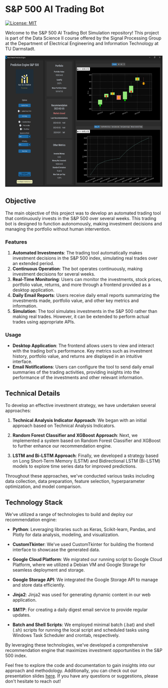 # S&P 500 AI Trading Bot

[![License: MIT](https://img.shields.io/badge/License-MIT-yellow.svg)](https://github.com/paulffm/S-P500-AI-Investement-Recommendation-Engine/blob/main/LICENSE)

Welcome to the S&P 500 AI Trading Bot Simulation repository! This project is part of the Data Science II course offered by the Signal Processing Group at the Department of Electrical Engineering and Information Technology at TU Darmstadt.

<p align="center">
  <img src="frontend.png"  alt="frontend" width="600px" height="420px">
</p>

## Objective

The main objective of this project was to develop an automated trading tool that continuously invests in the S&P 500 over several weeks. This trading bot is designed to function autonomously, making investment decisions and managing the portfolio without human intervention.

### Features

1. **Automated Investments**: The trading tool automatically makes investment decisions in the S&P 500 index, simulating real trades over an extended period.
2. **Continuous Operation**: The bot operates continuously, making investment decisions for several weeks.
3. **Real-Time Monitoring**: Users can monitor the investments, stock prices, portfolio value, returns, and more through a frontend provided as a desktop application.
4. **Daily Email Reports**: Users receive daily email reports summarizing the investments made, portfolio value, and other key metrics and information.
5. **Simulation**: The tool simulates investments in the S&P 500 rather than making real trades. However, it can be extended to perform actual trades using appropriate APIs.

### Usage

- **Desktop Application**: The frontend allows users to view and interact with the trading bot's performance. Key metrics such as investment history, portfolio value, and returns are displayed in an intuitive interface.
- **Email Notifications**: Users can configure the tool to send daily email summaries of the trading activities, providing insights into the performance of the investments and other relevant information.

## Technical Details

To develop an effective investment strategy, we have undertaken several approaches:

1. **Technical Analysis Indicator Approach**: We began with an initial approach based on Technical Analysis Indicators.
   
2. **Random Forest Classifier and XGBoost Approach**: Next, we implemented a system based on Random Forest Classifier and XGBoost to further enhance our recommendation engine.

3. **LSTM and Bi-LSTM Approach**: Finally, we developed a strategy based on Long Short-Term Memory (LSTM) and Bidirectional LSTM (Bi-LSTM) models to explore time series data for improved predictions.

Throughout these approaches, we've conducted various tasks including data collection, data preparation, feature selection, hyperparameter optimization, and model comparison.

## Technology Stack

We've utilized a range of technologies to build and deploy our recommendation engine:

- **Python**: Leveraging libraries such as Keras, Scikit-learn, Pandas, and Plotly for data analysis, modeling, and visualization.
  
- **CustomTkinter**: We've used CustomTkinter for building the frontend interface to showcase the generated data.

- **Google Cloud Platform**: We migrated our running script to Google Cloud Platform, where we utilized a Debian VM and Google Storage for seamless deployment and storage.

- **Google Storage API**: We integrated the Google Storage API to manage and store data efficiently.

- **Jinja2**: Jinja2 was used for generating dynamic content in our web application.

- **SMTP**: For creating a daily digest email service to provide regular updates.

- **Batch and Shell Scripts**: We employed minimal batch (.bat) and shell (.sh) scripts for running the local script and scheduled tasks using Windows Task Scheduler and crontab, respectively.

By leveraging these technologies, we've developed a comprehensive recommendation engine that maximizes investment opportunities in the S&P 500 index.

Feel free to explore the code and documentation to gain insights into our approach and methodology. Additionally, you can check out our presentation slides [here](https://github.com/paulffm/S-P500-AI-Investement-Recommendation-Engine/blob/main/NotSoCreativePresentation.pdf). If you have any questions or suggestions, please don't hesitate to reach out!
